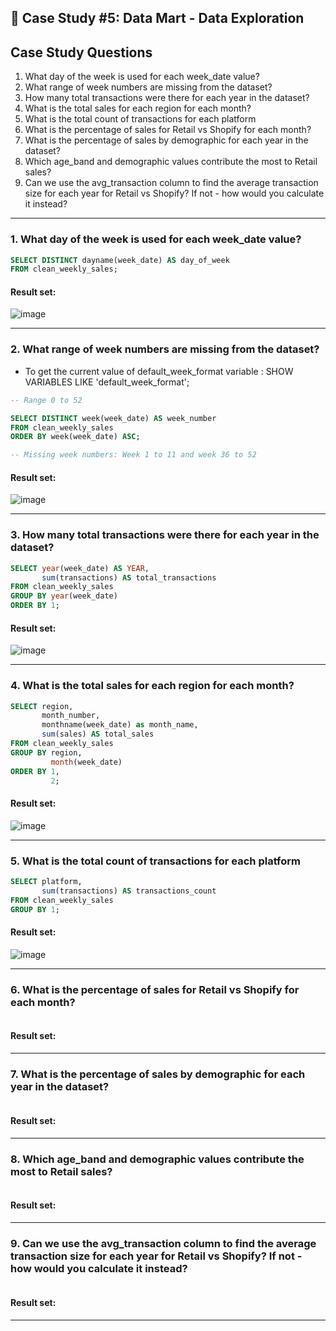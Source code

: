 ## :shopping_cart: Case Study #5: Data Mart - Data Exploration

## Case Study Questions
1. What day of the week is used for each week_date value?
2. What range of week numbers are missing from the dataset?
3. How many total transactions were there for each year in the dataset?
4. What is the total sales for each region for each month?
5. What is the total count of transactions for each platform
6. What is the percentage of sales for Retail vs Shopify for each month?
7. What is the percentage of sales by demographic for each year in the dataset?
8. Which age_band and demographic values contribute the most to Retail sales?
9. Can we use the avg_transaction column to find the average transaction size for each year for Retail vs Shopify? If not - how would you calculate it instead?

***

###  1. What day of the week is used for each week_date value?

```sql
SELECT DISTINCT dayname(week_date) AS day_of_week
FROM clean_weekly_sales;
``` 
	
#### Result set:
![image](https://user-images.githubusercontent.com/77529445/190210286-867b6b69-e9b8-41a9-845f-ac659ae21766.png)

***

###  2. What range of week numbers are missing from the dataset? 
- To get the current value of default_week_format variable : SHOW VARIABLES LIKE 'default_week_format';

```sql
-- Range 0 to 52

SELECT DISTINCT week(week_date) AS week_number
FROM clean_weekly_sales
ORDER BY week(week_date) ASC;

-- Missing week numbers: Week 1 to 11 and week 36 to 52
``` 
	
#### Result set:
![image](https://user-images.githubusercontent.com/77529445/190210714-2f2acc7d-2ec8-4343-af85-df737dc5944b.png)

***

###  3. How many total transactions were there for each year in the dataset?

```sql
SELECT year(week_date) AS YEAR,
       sum(transactions) AS total_transactions
FROM clean_weekly_sales
GROUP BY year(week_date)
ORDER BY 1;
``` 
	
#### Result set:
![image](https://user-images.githubusercontent.com/77529445/190211018-64eff211-6485-46f1-9718-b0d71ed001b5.png)

***

###  4. What is the total sales for each region for each month?

```sql
SELECT region,
       month_number,
       monthname(week_date) as month_name,
       sum(sales) AS total_sales
FROM clean_weekly_sales
GROUP BY region,
         month(week_date)
ORDER BY 1,
         2;
``` 
	
#### Result set:
![image](https://user-images.githubusercontent.com/77529445/190211522-6141322a-be42-4211-8fec-72ec02c9e6d7.png)

***

###  5. What is the total count of transactions for each platform 

```sql
SELECT platform,
       sum(transactions) AS transactions_count
FROM clean_weekly_sales
GROUP BY 1;
``` 
	
#### Result set:
![image](https://user-images.githubusercontent.com/77529445/190211704-dc469d8b-06e9-4a57-aaff-7c969352c2a4.png)

***

###  6. What is the percentage of sales for Retail vs Shopify for each month?

```sql

``` 
	
#### Result set:


***

###  7. What is the percentage of sales by demographic for each year in the dataset?

```sql

``` 
	
#### Result set:


***

###  8. Which age_band and demographic values contribute the most to Retail sales?

```sql

``` 
	
#### Result set:


***

###  9. Can we use the avg_transaction column to find the average transaction size for each year for Retail vs Shopify? If not - how would you calculate it instead?

```sql

``` 
	
#### Result set:


***
